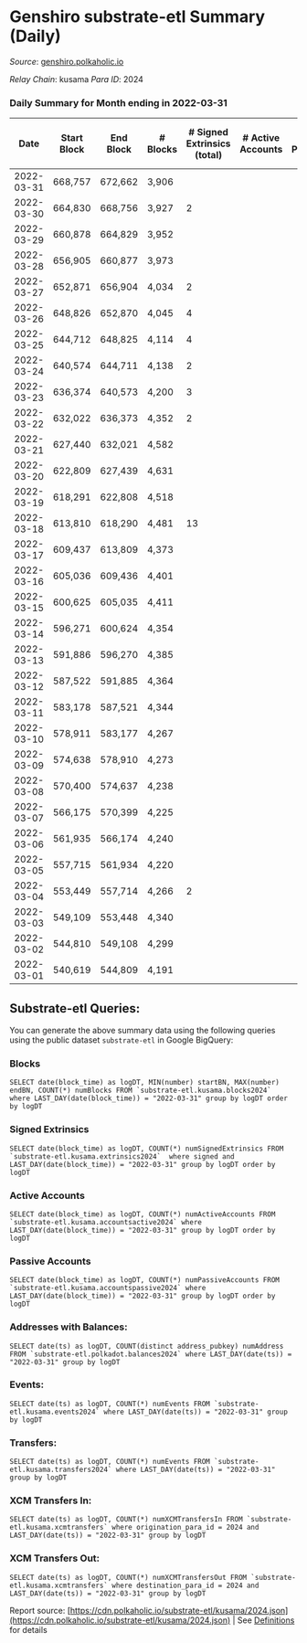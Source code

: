 # Genshiro substrate-etl Summary (Daily)

_Source_: [genshiro.polkaholic.io](https://genshiro.polkaholic.io)

*Relay Chain*: kusama
*Para ID*: 2024



### Daily Summary for Month ending in 2022-03-31


| Date | Start Block | End Block | # Blocks | # Signed Extrinsics (total) | # Active Accounts | # Passive | # New | # Addresses with Balances | # Events | # Transfers | # XCM Transfers In | # XCM Transfers Out | Issues | 
| ---- | ----------- | --------- | -------- | --------------------------- | ----------------- | --------- | ----- | ------------------------- | -------- | ----------- | ------------------ | ------------------- | ------ |
| 2022-03-31 | 668,757 | 672,662 | 3,906 |  |  |  |  | 23 | 7,834 |   | 3  |   |  |
| 2022-03-30 | 664,830 | 668,756 | 3,927 | 2 |  |  |  | 23 | 7,903 |   | 7  |   |  |
| 2022-03-29 | 660,878 | 664,829 | 3,952 |  |  |  |  | 23 | 7,916 |   | 1  |   |  |
| 2022-03-28 | 656,905 | 660,877 | 3,973 |  |  |  |  | 23 | 7,963 |   | 2  |   |  |
| 2022-03-27 | 652,871 | 656,904 | 4,034 | 2 |  |  |  | 23 | 8,097 |   | 3  |   |  |
| 2022-03-26 | 648,826 | 652,870 | 4,045 | 4 |  |  |  | 23 | 8,128 |   | 3  |   |  |
| 2022-03-25 | 644,712 | 648,825 | 4,114 | 4 |  |  |  | 23 | 8,279 |   | 6  |   |  |
| 2022-03-24 | 640,574 | 644,711 | 4,138 | 2 |  |  |  | 23 | 8,296 |   | 1  |   |  |
| 2022-03-23 | 636,374 | 640,573 | 4,200 | 3 |  |  |  | 23 | 8,438 |   | 4  |   |  |
| 2022-03-22 | 632,022 | 636,373 | 4,352 | 2 |  |  |  | 23 | 8,744 |   | 6  |   |  |
| 2022-03-21 | 627,440 | 632,021 | 4,582 |  |  |  |  | 23 | 9,172 |   |   |   |  |
| 2022-03-20 | 622,809 | 627,439 | 4,631 |  |  |  |  | 23 | 9,269 |   |   |   |  |
| 2022-03-19 | 618,291 | 622,808 | 4,518 |  |  |  |  | 23 | 9,044 |   |   |   |  |
| 2022-03-18 | 613,810 | 618,290 | 4,481 | 13 |  |  |  | 23 | 9,005 |   |   |   |  |
| 2022-03-17 | 609,437 | 613,809 | 4,373 |  |  |  |  | 20 | 8,754 |   |   |   |  |
| 2022-03-16 | 605,036 | 609,436 | 4,401 |  |  |  |  | 20 | 8,809 |   |   |   |  |
| 2022-03-15 | 600,625 | 605,035 | 4,411 |  |  |  |  | 20 | 8,829 |   |   |   |  |
| 2022-03-14 | 596,271 | 600,624 | 4,354 |  |  |  |  | 20 | 8,716 |   |   |   |  |
| 2022-03-13 | 591,886 | 596,270 | 4,385 |  |  |  |  | 20 | 8,777 |   |   |   |  |
| 2022-03-12 | 587,522 | 591,885 | 4,364 |  |  |  |  | 20 | 8,735 |   |   |   |  |
| 2022-03-11 | 583,178 | 587,521 | 4,344 |  |  |  |  | 20 | 8,696 |   |   |   |  |
| 2022-03-10 | 578,911 | 583,177 | 4,267 |  |  |  |  | 20 | 8,541 |   |   |   |  |
| 2022-03-09 | 574,638 | 578,910 | 4,273 |  |  |  |  | 20 | 8,553 |   |   |   |  |
| 2022-03-08 | 570,400 | 574,637 | 4,238 |  |  |  |  | 20 | 8,483 |   |   |   |  |
| 2022-03-07 | 566,175 | 570,399 | 4,225 |  |  |  |  | 20 | 8,457 |   |   |   |  |
| 2022-03-06 | 561,935 | 566,174 | 4,240 |  |  |  |  | 20 | 8,487 |   |   |   |  |
| 2022-03-05 | 557,715 | 561,934 | 4,220 |  |  |  |  | 20 | 8,447 |   |   |   |  |
| 2022-03-04 | 553,449 | 557,714 | 4,266 | 2 |  |  |  | 20 | 8,546 |   |   |   |  |
| 2022-03-03 | 549,109 | 553,448 | 4,340 |  |  |  |  | 20 | 8,687 |   |   |   |  |
| 2022-03-02 | 544,810 | 549,108 | 4,299 |  |  |  |  | 20 | 8,605 |   |   |   |  |
| 2022-03-01 | 540,619 | 544,809 | 4,191 |  |  |  |  | 20 | 8,389 |   |   |   |  |

## Substrate-etl Queries:
You can generate the above summary data using the following queries using the public dataset `substrate-etl` in Google BigQuery:


### Blocks
```
SELECT date(block_time) as logDT, MIN(number) startBN, MAX(number) endBN, COUNT(*) numBlocks FROM `substrate-etl.kusama.blocks2024`  where LAST_DAY(date(block_time)) = "2022-03-31" group by logDT order by logDT
```


### Signed Extrinsics
```
SELECT date(block_time) as logDT, COUNT(*) numSignedExtrinsics FROM `substrate-etl.kusama.extrinsics2024`  where signed and LAST_DAY(date(block_time)) = "2022-03-31" group by logDT order by logDT
```


### Active Accounts
```
SELECT date(block_time) as logDT, COUNT(*) numActiveAccounts FROM `substrate-etl.kusama.accountsactive2024` where LAST_DAY(date(block_time)) = "2022-03-31" group by logDT order by logDT
```


### Passive Accounts
```
SELECT date(block_time) as logDT, COUNT(*) numPassiveAccounts FROM `substrate-etl.kusama.accountspassive2024` where LAST_DAY(date(block_time)) = "2022-03-31" group by logDT order by logDT
```


### Addresses with Balances:
```
SELECT date(ts) as logDT, COUNT(distinct address_pubkey) numAddress FROM `substrate-etl.polkadot.balances2024` where LAST_DAY(date(ts)) = "2022-03-31" group by logDT
```


### Events:
```
SELECT date(ts) as logDT, COUNT(*) numEvents FROM `substrate-etl.kusama.events2024` where LAST_DAY(date(ts)) = "2022-03-31" group by logDT
```


### Transfers:
```
SELECT date(ts) as logDT, COUNT(*) numEvents FROM `substrate-etl.kusama.transfers2024` where LAST_DAY(date(ts)) = "2022-03-31" group by logDT
```


### XCM Transfers In:
```
SELECT date(ts) as logDT, COUNT(*) numXCMTransfersIn FROM `substrate-etl.kusama.xcmtransfers` where origination_para_id = 2024 and LAST_DAY(date(ts)) = "2022-03-31" group by logDT
```


### XCM Transfers Out:
```
SELECT date(ts) as logDT, COUNT(*) numXCMTransfersOut FROM `substrate-etl.kusama.xcmtransfers` where destination_para_id = 2024 and LAST_DAY(date(ts)) = "2022-03-31" group by logDT
```



Report source: [https://cdn.polkaholic.io/substrate-etl/kusama/2024.json](https://cdn.polkaholic.io/substrate-etl/kusama/2024.json) | See [Definitions](/DEFINITIONS.md) for details
